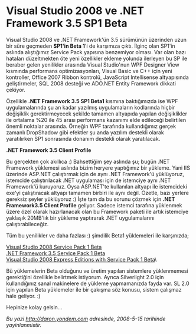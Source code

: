# Visual Studio 2008 ve .NET Framework 3.5 SP1 Beta 

Visual Studio 2008 ve .NET Framework'ün 3.5 sürümünün üzerinden uzun bir
süre geçmeden **SP1'in Beta 1**'i de karşımıza çıktı. İlginç olan SP1'in
aslında alıştığımız Service Pack yapısına benzemiyor olması. Var olan
bazı hataları düzeltmekten öte yeni özellikler ekleme yolunda ilerleyen
bu SP ile beraber gelen yenilikler arasında Visual Studio'nun WPF
Designer View kısmında performans optimizasyonları, Visual Basic ve C++
için yeni kontroller, Office 2007 Ribbon kontrolü, JavaScript
Intellisense altyapısında geliştirmeler, SQL 2008 desteği ve ADO.NET
Entity Framework dikkati çekiyor.

Özellikle **.NET Framework 3.5 SP1 Beta1** kısmına baktığımızda ise WPF
uygulamalarında şu an kadar yazılmış uygulamaların kodlarında hiçbir
değişiklik gerektirmeyecek şekilde tamamen altyapıda yapılan
değişiklikler ile ortalama %20 ile 45 arası performans kazanımı elde
edileceği belirtilen önemli noktalar arasında. Örneğin WPF tarafında
kullandığımız gerçek zamanlı DropShadow gibi efektler şu anda yazılım
destekli olarak yaratılırken SP1 sonrasında donanım destekli olarak
yaratılacak.

**.NET Framework 3.5 Client Profile**

Bu gerçekten çok akıllıca :) Bahsettiğim şey aslında şu; bugün .NET
Framework yüklemesi aslında bizim heryere yaptığımız bir yükleme. Yani
IIS üzerinde ASP.NET çalıştırmak için de aynı .NET Framework'ü
yüklüyoruz, istemcide çalıştırılacak .NET uygulaması için de istemciye
aynı .NET Framework'ü kuruyoruz. Oysa ASP.NET'te kullanılan altyapı ile
istemcideki exe'yi çalıştıracak altyapı tamamen birbiri ile aynı değil.
Özetle, bazı yerlere gereksiz şeyler yüklüyoruz :) İşte tam da bu sorunu
çözmek için **.NET Framework3.5 Client Profile** geliyor. Sadece istemci
tarafına yüklenmek üzere özel olarak hazırlanacak olan bu Framework
paketi ile artık istemciye yaklaşık 20MB'lık bir yükleme yaptırarak .NET
uygulamalarını çalıştırabileceğiz.

Tüm bu yenilikler ve daha fazlası :) şimdilik Beta1 yüklemeleri ile
karşınızda;

[Visual Studio 2008 Service Pack 1
Beta](http://go.microsoft.com/?linkid=8835250)\
 [.NET Framework 3.5 Service Pack 1
Beta](http://go.microsoft.com/?linkid=8835251)\
 [Visual Studio 2008 Express Editions with Service Pack 1
Beta](http://go.microsoft.com/?linkid=8835252)\

Bü yüklemelerin Beta olduğunu ve üretim yapılan sistemlere yüklenmemesi
gerektiğini özellikle belirtmek istiyorum. Ayrıca Silverlight 2.0 için
kullandığınız sanal makinelere de yükleme yapmamanızda fayda var. SL 2.0
için yapılan Beta yüklemeler ile bir çakışma söz konusu, sistem çalışmaz
hale geliyor. :)

Hepinize kolay gelsin...


*Bu yazi http://daron.yondem.com adresinde, 2008-5-15 tarihinde yayinlanmistir.*